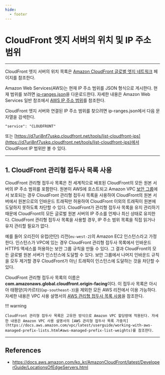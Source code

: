 ```yaml
---
hide:
  - footer
---
```


# CloudFront 엣지 서버의 위치 및 IP 주소 범위

---

CloudFront 엣지 서버의 위치 목록은 [Amazon CloudFront 글로벌 엣지 네트워크](http://aws.amazon.com/cloudfront/features/#Global_Edge_Network) 페이지를 참조한다.

Amazon Web Services(AWS)는 현재 IP 주소 범위를 JSON 형식으로 게시한다. 현재 범위를 보려면 [ip-ranges.json](https://ip-ranges.amazonaws.com/ip-ranges.json)을 다운로드한다. 자세한 내용은 Amazon Web Services 일반 참조에서 [AWS IP 주소 범위](https://docs.aws.amazon.com/general/latest/gr/aws-ip-ranges.html)를 참조한다.

CloudFront 엣지 서버와 연결된 IP 주소 범위를 찾으려면 ip-ranges.json에서 다음 문자열을 검색한다.

`"service": "CLOUDFRONT"`

또는 [https://d7uri8nf7uskq.cloudfront.net/tools/list-cloudfront-ips](https://d7uri8nf7uskq.cloudfront.net/tools/list-cloudfront-ips)에서 CloudFront IP 범위만 볼 수 있다.

---

## 1. CloudFront 관리형 접두사 목록 사용

CloudFront 관리형 접두사 목록은 전 세계적으로 배포된 CloudFront의 모든 원본 서버의 IP 주소 범위를 포함한다. 원본이 AWS에 호스트되고 Amazon VPC [보안 그룹](https://docs.aws.amazon.com/AWSEC2/latest/UserGuide/ec2-security-groups.html)에서 보호되는 경우 CloudFront 관리형 접두사 목록을 사용하여 CloudFront의 원본 서버에서 원본으로의 인바운드 트래픽만 허용하여 CloudFront 이외의 트래픽이 원본에 도달하지 못하도록 차단할 수 있다. CloudFront가 관리형 접두사 목록을 유지 관리하기 때문에 CloudFront의 모든 글로벌 원본 서버의 IP 주소를 언제나 최신 상태로 유지한다. CloudFront 관리형 접두사 목록을 사용할 경우, IP 주소 범위 목록을 직접 읽거나 유지 관리할 필요가 없다.

예를 들어 오리진이 유럽(런던) 리전(`eu-west-2`)의 Amazon EC2 인스턴스라고 가정한다. 인스턴스가 VPC에 있는 경우 CloudFront 관리형 접두사 목록에서 인바운드 HTTPS 액세스를 허용하는 보안 그룹 규칙을 만들 수 있다. 그 결과 CloudFront의 모든 글로벌 원본 서버가 인스턴스에 도달할 수 있다. 보안 그룹에서 나머지 인바운드 규칙을 모두 제거할 경우 CloudFront가 아닌 트래픽이 인스턴스에 도달하는 것을 차단할 수 있다.

CloudFront 관리형 접두사 목록의 이름은 **com.amazonaws.global.cloudfront.origin-facing**이다. 이 접두사 목록은 아시아 태평양(자카르타)(`ap-southeast-3`)을 제외한 모든 AWS 리전에서 이용 가능하다. 자세한 내용은 VPC 사용 설명서의 [AWS 관리형 접두사 목록 사용](https://docs.aws.amazon.com/vpc/latest/userguide/working-with-aws-managed-prefix-lists.html#use-aws-managed-prefix-listAmazon)을 참조한다.

!!! warning

    CloudFront 관리형 접두사 목록은 고유한 방식으로 Amazon VPC 할당량에 적용된다. 자세한 내용은 Amazon VPC 사용 설명서의 [AWS 관리형 접두사 목록 가중치](https://docs.aws.amazon.com/vpc/latest/userguide/working-with-aws-managed-prefix-lists.html#aws-managed-prefix-list-weights)를 참조한다.

---

## References

- <https://docs.aws.amazon.com/ko_kr/AmazonCloudFront/latest/DeveloperGuide/LocationsOfEdgeServers.html>
